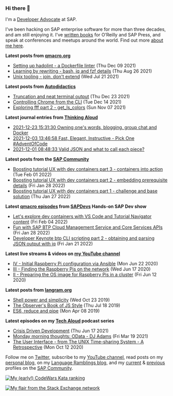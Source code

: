 
### Hi there 👋

I'm a [Developer Advocate](https://developers.sap.com/) at SAP.

I've been hacking on SAP enterprise software for more than three decades, and am still enjoying it. I've [written books](https://qmacro.org/about/#writing-and-talks) for O’Reilly and SAP Press, and speak at conferences and meetups around the world. Find out more [about me here](https://qmacro.org/about).

**Latest posts from [qmacro.org](https://qmacro.org)**
- [Setting up hadolint - a Dockerfile linter](http://qmacro.org/2021/12/09/setting-up-hadolint-a-dockerfile-linter/) (Thu Dec 09 2021)
- [Learning by rewriting - bash, jq and fzf details](http://qmacro.org/2021/08/26/learning-by-rewriting/) (Thu Aug 26 2021)
- [Unix tooling - join, don&#x27;t extend](http://qmacro.org/2021/07/21/unix-tooling-join,-don&#x27;t-extend/) (Wed Jul 21 2021)

**Latest posts from [Autodidactics](https://qmacro.org/autodidactics/)**
- [Truncation and neat terminal output](https://qmacro.org/autodidactics/2021/12/23/truncation-and-neat-terminal-output/) (Thu Dec 23 2021)
- [Controlling Chrome from the CLI](https://qmacro.org/autodidactics/2021/12/14/controlling-chrome-from-the-cli/) (Tue Dec 14 2021)
- [Exploring fff part 2 - get_ls_colors](https://qmacro.org/autodidactics/2021/11/07/exploring-fff-part-2-get-ls-colors/) (Sun Nov 07 2021)

**Latest journal entries from [Thinking Aloud](https://github.com/qmacro/thinking-aloud)**
- [2021-12-23 15:31:30 Owning one&#x27;s words, blogging, group chat and Docker](https://github.com/qmacro/thinking-aloud/issues/36)
- [2021-12-03 13:46:58 Fast, Elegant, Instructive - Pick One #AdventOfCode](https://github.com/qmacro/thinking-aloud/issues/35)
- [2021-12-01 08:48:33 Valid JSON and what to call each piece?](https://github.com/qmacro/thinking-aloud/issues/34)

**Latest posts from the [SAP Community](https://people.sap.com/dj.adams.sap)**
- [Boosting tutorial UX with dev containers part 3 - containers into action](https://blogs.sap.com/?p&#x3D;1480348) (Tue Feb 01 2022)
- [Boosting tutorial UX with dev containers part 2 - embedding prerequisite details](https://blogs.sap.com/?p&#x3D;1480056) (Fri Jan 28 2022)
- [Boosting tutorial UX with dev containers part 1 - challenge and base solution](https://blogs.sap.com/?p&#x3D;1480051) (Thu Jan 27 2022)

**Latest [qmacro episodes](https://www.youtube.com/playlist?list=PLfctWmgNyOIebP3qa7jXfn68QcwS5dttb) from [SAPDevs](https://www.youtube.com/user/sapdevs) Hands-on SAP Dev show**
- [Let&#x27;s explore dev containers with VS Code and Tutorial Navigator content](https://www.youtube.com/watch?v&#x3D;AQ-6qxtAbxk) (Fri Feb 04 2022)
- [Fun with SAP BTP Cloud Management Service and Core Services APIs](https://www.youtube.com/watch?v&#x3D;KiPJJHmEbgc) (Fri Jan 28 2022)
- [Developer Keynote btp CLI scripting part 2 - obtaining and parsing JSON output with jq](https://www.youtube.com/watch?v&#x3D;_tQWo2bzFzE) (Fri Jan 21 2022)

**Latest live streams & videos on [my YouTube channel](https://youtube.com/djadams-qmacro)**
- [IV - Initial Raspberry Pi configuration via Ansible](https://www.youtube.com/watch?v&#x3D;vooBccHq6_4) (Mon Jun 22 2020)
- [III - Finding the Raspberry Pis on the network](https://www.youtube.com/watch?v&#x3D;hx7DB7Iqslk) (Wed Jun 17 2020)
- [II - Preparing the OS image for Raspberry Pis in a cluster](https://www.youtube.com/watch?v&#x3D;IY5ZNZDI-EQ) (Fri Jun 12 2020)

**Latest posts from [langram.org](https://langram.org)**
- [Shell power and simplicity](http://langram.org/2019/10/23/shell-power-simplicity/) (Wed Oct 23 2019)
- [The Observer&#x27;s Book of JS Style](http://langram.org/2019/07/18/observers-book-of-js-style/) (Thu Jul 18 2019)
- [ES6, reduce and pipe](http://langram.org/2019/04/08/es6-reduce-and-pipe/) (Mon Apr 08 2019)

**Latest episodes on my [Tech Aloud](https://anchor.fm/tech-aloud) podcast series**
- [Crisis Driven Development](https://anchor.fm/tech-aloud/episodes/Crisis-Driven-Development-e12u6t9) (Thu Jun 17 2021)
- [Monday morning thoughts: OData - DJ Adams](https://anchor.fm/tech-aloud/episodes/Monday-morning-thoughts-OData---DJ-Adams-et0aot) (Fri Mar 19 2021)
- [The User Interface - from The UNIX Time-sharing System - A Retrospective](https://anchor.fm/tech-aloud/episodes/The-User-Interface---from-The-UNIX-Time-sharing-System---A-Retrospective-eku7oa) (Mon Oct 12 2020)

Follow me on [Twitter](https://twitter.com/qmacro), subscribe to my [YouTube channel](https://www.youtube.com/djadams-qmacro), read posts on my [personal blog](https://qmacro.org), on my [Language Ramblings blog](https://langram.org), and my [current](https://people.sap.com/dj.adams.sap#content:blogposts) & [previous](https://people.sap.com/dj.adams#content:blogposts) profiles on the [SAP Community](https://community.sap.com).

[![My (early!) CodeWars Kata ranking](https://www.codewars.com/users/qmacro/badges/small)](https://www.codewars.com/users/qmacro)

[![My flair from the Stack Exchange network](https://stackexchange.com/users/flair/162724.png)](https://stackexchange.com/users/162724)


